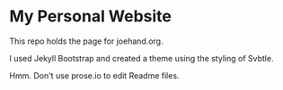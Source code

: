 

# My Personal Website

This repo holds the page for joehand.org. 

I used Jekyll Bootstrap and created a theme using the styling of Svbtle.

Hmm. Don't use prose.io to edit Readme files.